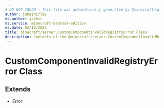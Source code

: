 ```yaml
---
# DO NOT TOUCH — This file was automatically generated by @minecraft/api-docs-generator, to report problems file an issue at https://github.com/Mojang/minecraft-scripting-libraries
author: jakeshirley
ms.author: jashir
ms.service: minecraft-bedrock-edition
ms.date: 02/10/2025
title: minecraft/server.CustomComponentInvalidRegistryError Class
description: Contents of the @minecraft/server.CustomComponentInvalidRegistryError class.
---
```

# CustomComponentInvalidRegistryError Class

## Extends
- *Error*
